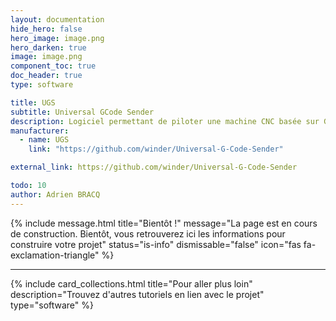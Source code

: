```yaml
---
layout: documentation
hide_hero: false
hero_image: image.png
hero_darken: true
image: image.png
component_toc: true
doc_header: true
type: software

title: UGS
subtitle: Universal GCode Sender
description: Logiciel permettant de piloter une machine CNC basée sur GRBL 
manufacturer:
  - name: UGS
    link: "https://github.com/winder/Universal-G-Code-Sender"

external_link: https://github.com/winder/Universal-G-Code-Sender

todo: 10
author: Adrien BRACQ
---
```


{% include message.html title="Bientôt !" message="La page est en cours de construction. Bientôt, vous retrouverez ici les informations pour construire votre projet"
status="is-info" dismissable="false" icon="fas fa-exclamation-triangle" %}

---

{%
  include card_collections.html
  title="Pour aller plus loin"
  description="Trouvez d'autres tutoriels en lien avec le projet"
  type="software"
%}